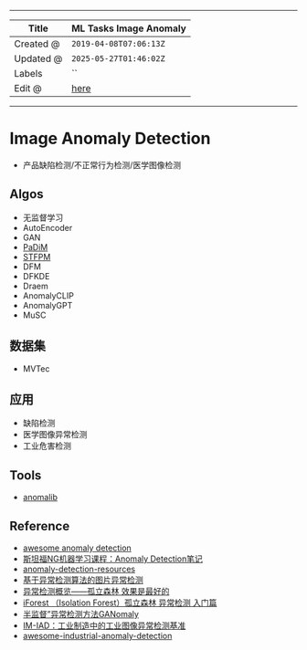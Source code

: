 -----

| Title     | ML Tasks Image Anomaly                                |
| --------- | ----------------------------------------------------- |
| Created @ | `2019-04-08T07:06:13Z`                                |
| Updated @ | `2025-05-27T01:46:02Z`                                |
| Labels    | \`\`                                                  |
| Edit @    | [here](https://github.com/junxnone/aiwiki/issues/277) |

-----

# Image Anomaly Detection

  - 产品缺陷检测/不正常行为检测/医学图像检测

## Algos

  - 无监督学习
  - AutoEncoder
  - GAN
  - [PaDiM](/0322_paper_PaDiM)
  - [STFPM](/0324_paper_STFPM)
  - DFM
  - DFKDE
  - Draem
  - AnomalyCLIP
  - AnomalyGPT
  - MuSC

## 数据集

  - MVTec

## 应用

  - 缺陷检测
  - 医学图像异常检测
  - 工业危害检测

## Tools

  - [anomalib](https://github.com/openvinotoolkit/anomalib)

## Reference

  - [awesome anomaly
    detection](https://github.com/hoya012/awesome-anomaly-detection)
  - [斯坦福NG机器学习课程：Anomaly
    Detection笔记](https://www.cnblogs.com/mfrbuaa/p/5219885.html)
  - [anomaly-detection-resources](https://github.com/yzhao062/anomaly-detection-resources)
  - [基于异常检测算法的图片异常检测](https://zhuanlan.zhihu.com/p/45266398)
  - [异常检测概览——孤立森林
    效果是最好的](https://www.cnblogs.com/bonelee/p/7776711.html)
  - [iForest （Isolation Forest）孤立森林 异常检测
    入门篇](https://www.jianshu.com/p/5af3c66e0410)
  - [半监督”异常检测方法GANomaly](https://zhuanlan.zhihu.com/p/47832951)
  - [IM-IAD：工业制造中的工业图像异常检测基准](https://blog.csdn.net/m0_63828250/article/details/136891730)
  - [awesome-industrial-anomaly-detection](https://github.com/M-3LAB/awesome-industrial-anomaly-detection)
